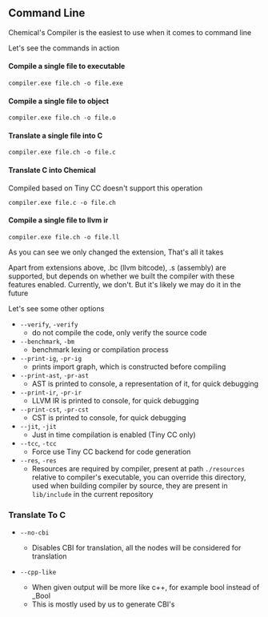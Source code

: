 ## Command Line

Chemical's Compiler is the easiest to use when it comes to command line

Let's see the commands in action

#### Compile a single file to executable
```shell
compiler.exe file.ch -o file.exe
```

#### Compile a single file to object
```shell
compiler.exe file.ch -o file.o
```

#### Translate a single file into C
```shell
compiler.exe file.ch -o file.c
```

#### Translate C into Chemical
Compiled based on Tiny CC doesn't support this operation

```shell
compiler.exe file.c -o file.ch
```

#### Compile a single file to llvm ir
```shell
compiler.exe file.ch -o file.ll
```

As you can see we only changed the extension, That's all it takes

Apart from extensions above, .bc (llvm bitcode), .s (assembly) are supported, but depends on whether we built the compiler
with these features enabled. Currently, we don't. But it's likely we may do it in the future

Let's see some other options

- `--verify`, `-verify`
  - do not compile the code, only verify the source code
- `--benchmark`, `-bm`
  - benchmark lexing or compilation process
- `--print-ig`, `-pr-ig`
  - prints import graph, which is constructed before compiling
- `--print-ast`, `-pr-ast`
  - AST is printed to console, a representation of it, for quick debugging
- `--print-ir`, `-pr-ir`
  - LLVM IR is printed to console, for quick debugging
- `--print-cst`, `-pr-cst`
  - CST is printed to console, for quick debugging
- `--jit`, `-jit`
  - Just in time compilation is enabled (Tiny CC only)
- `--tcc`, `-tcc`
  - Force use Tiny CC backend for code generation
- `--res`, `-res`
  - Resources are required by compiler, present at path `./resources` relative to compiler's executable, 
    you can override this directory, used when building compiler by source, they are present in 
    `lib/include` in the current repository

### Translate To C

- `--no-cbi`
  - Disables CBI for translation, all the nodes will be considered for translation

- `--cpp-like`
  - When given output will be more like c++, for example bool instead of _Bool
  - This is mostly used by us to generate CBI's
